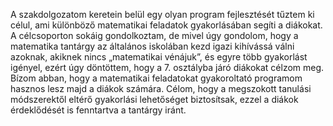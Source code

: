 A szakdolgozatom keretein belül egy olyan program fejlesztését tűztem ki célul, ami különböző matematikai feladatok gyakorlásában segíti a diákokat. 
A célcsoporton sokáig gondolkoztam, de mivel úgy gondolom, hogy a matematika tantárgy az általános iskolában kezd igazi kihívássá válni azoknak, akiknek nincs „matematikai vénájuk”, és egyre több gyakorlást igényel, 
ezért úgy döntöttem, hogy a 7. osztályba járó diákokat célzom meg. 
Bízom abban, hogy a matematikai feladatokat gyakoroltató programom hasznos lesz majd a diákok számára. 
Célom, hogy a megszokott tanulási módszerektől eltérő gyakorlási lehetőséget biztosítsak, ezzel a diákok érdeklődését is fenntartva a tantárgy iránt.
